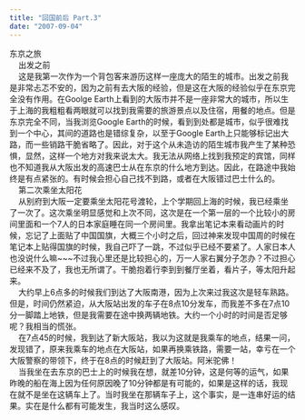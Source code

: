```yaml
---
title: "回国前后 Part.3"
date: "2007-09-04"
---
```


东京之旅  
    出发之前  
    这是我第一次作为一个背包客来游历这样一座庞大的陌生的城市。出发之前我是非常忐忑不安的，因为之前有去大阪的经验，但是这在大阪的经验似乎在东京完全没有作用。在Goolge Earth上看到的大阪市并不是一座非常大的城市，所以生于上海的我粗粗看两眼就可以找到我需要的旅游景点以及住宿，用餐的地点。但是东京完全不同，当我浏览Google Earth的时候，看到到处都是城市，似乎很难找到一个中心，其间的道路也是错综复杂，以至于Google Earth上只能够标记出大路，而一些销路干脆省略了。因此，对于这个从未造访的陌生城市我产生了某种恐惧，显然，这样一个地方对我来说太大。我无法从网络上找到我预定的宾馆，同样也不知道我从大阪出发的高速巴士从在东京的什么地方到达。因此，在路途中我始终是有点紧张的。有时候会担心自己找不到路，或者在大阪错过巴士什么的。  
    第二次乘坐太阳花  
    从别府到大阪一定要乘坐太阳花号渡轮，上个学期回上海的时候，我已经乘坐了一次了。这次乘坐明显感觉和上次不同，这次是在一个第一层的一个比较小的房间里面和一个7人的日本家庭睡在同一个房间里。我拿出笔记本来看动画片的时候，忘记了上面贴了中国国旗，大概三个小时之后，回过神来发现中国周的时候在笔记本上贴得国旗的时候，我自己吓了一跳，不过似乎已经不要紧了。人家日本人也没说什么嘛~~~不过我心里还是比较担心的，万一人家右翼分子怎办？不过担心已经来不及了，我也无所谓了。干脆抱着行李到到餐厅坐着，看片子，等太阳升起来。  
    大约早上6点多的时候我们到达了大阪南港，因为上次来过我这次是轻车熟路。但是，时间仍然紧迫，从大阪站出发的车子在8点10分发车，而我差不多在7点10分一脚踏上地铁，但是我需要在途中换两辆地铁。大约一个小时的时间是否足够呢？我相当的慌张。  
    在7点45的时候，我到达了新大阪站，我以为这就是我乘车的地点，结果一问，发现错了，原来我乘车的地点在大阪站，如果再换乘铁路，需要一站，幸亏在一个大阪警察的带领下，终于在8点的时候赶到了大阪站。阿米驼佛！  
    当我坐在去东京的巴士上的时候我在想，就差10分钟，这是何等的运气，如果昨晚的船在海上因为任何原因晚了10分钟都是有可能的，如果是这样的话，我现在就不是坐在这辆车上了。当时我坐在那辆车子上，这个事实，是一连串好运的结果。实在是什么都有可能发生，我当时这么感叹。
